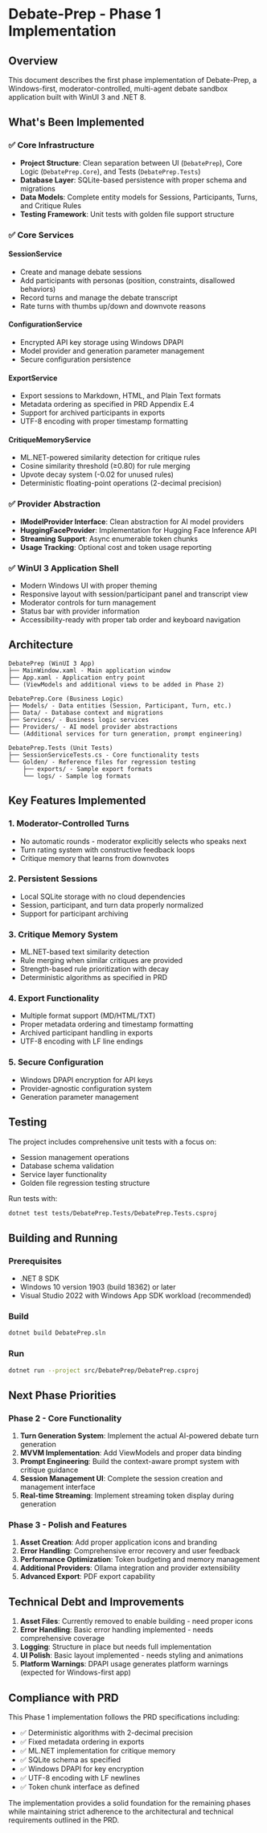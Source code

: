 # Debate-Prep - Phase 1 Implementation

## Overview

This document describes the first phase implementation of Debate-Prep, a Windows-first, moderator-controlled, multi-agent debate sandbox application built with WinUI 3 and .NET 8.

## What's Been Implemented

### ✅ Core Infrastructure
- **Project Structure**: Clean separation between UI (`DebatePrep`), Core Logic (`DebatePrep.Core`), and Tests (`DebatePrep.Tests`)
- **Database Layer**: SQLite-based persistence with proper schema and migrations
- **Data Models**: Complete entity models for Sessions, Participants, Turns, and Critique Rules
- **Testing Framework**: Unit tests with golden file support structure

### ✅ Core Services

#### SessionService
- Create and manage debate sessions
- Add participants with personas (position, constraints, disallowed behaviors)
- Record turns and manage the debate transcript
- Rate turns with thumbs up/down and downvote reasons

#### ConfigurationService
- Encrypted API key storage using Windows DPAPI
- Model provider and generation parameter management
- Secure configuration persistence

#### ExportService
- Export sessions to Markdown, HTML, and Plain Text formats
- Metadata ordering as specified in PRD Appendix E.4
- Support for archived participants in exports
- UTF-8 encoding with proper timestamp formatting

#### CritiqueMemoryService
- ML.NET-powered similarity detection for critique rules
- Cosine similarity threshold (≥0.80) for rule merging
- Upvote decay system (-0.02 for unused rules)
- Deterministic floating-point operations (2-decimal precision)

### ✅ Provider Abstraction
- **IModelProvider Interface**: Clean abstraction for AI model providers
- **HuggingFaceProvider**: Implementation for Hugging Face Inference API
- **Streaming Support**: Async enumerable token chunks
- **Usage Tracking**: Optional cost and token usage reporting

### ✅ WinUI 3 Application Shell
- Modern Windows UI with proper theming
- Responsive layout with session/participant panel and transcript view
- Moderator controls for turn management
- Status bar with provider information
- Accessibility-ready with proper tab order and keyboard navigation

## Architecture

```
DebatePrep (WinUI 3 App)
├── MainWindow.xaml - Main application window
├── App.xaml - Application entry point
└── (ViewModels and additional views to be added in Phase 2)

DebatePrep.Core (Business Logic)
├── Models/ - Data entities (Session, Participant, Turn, etc.)
├── Data/ - Database context and migrations
├── Services/ - Business logic services
├── Providers/ - AI model provider abstractions
└── (Additional services for turn generation, prompt engineering)

DebatePrep.Tests (Unit Tests)
├── SessionServiceTests.cs - Core functionality tests
└── Golden/ - Reference files for regression testing
    ├── exports/ - Sample export formats
    └── logs/ - Sample log formats
```

## Key Features Implemented

### 1. **Moderator-Controlled Turns**
- No automatic rounds - moderator explicitly selects who speaks next
- Turn rating system with constructive feedback loops
- Critique memory that learns from downvotes

### 2. **Persistent Sessions**
- Local SQLite storage with no cloud dependencies
- Session, participant, and turn data properly normalized
- Support for participant archiving

### 3. **Critique Memory System**
- ML.NET-based text similarity detection
- Rule merging when similar critiques are provided
- Strength-based rule prioritization with decay
- Deterministic algorithms as specified in PRD

### 4. **Export Functionality**
- Multiple format support (MD/HTML/TXT)
- Proper metadata ordering and timestamp formatting
- Archived participant handling in exports
- UTF-8 encoding with LF line endings

### 5. **Secure Configuration**
- Windows DPAPI encryption for API keys
- Provider-agnostic configuration system
- Generation parameter management

## Testing

The project includes comprehensive unit tests with a focus on:
- Session management operations
- Database schema validation
- Service layer functionality
- Golden file regression testing structure

Run tests with:
```bash
dotnet test tests/DebatePrep.Tests/DebatePrep.Tests.csproj
```

## Building and Running

### Prerequisites
- .NET 8 SDK
- Windows 10 version 1903 (build 18362) or later
- Visual Studio 2022 with Windows App SDK workload (recommended)

### Build
```bash
dotnet build DebatePrep.sln
```

### Run
```bash
dotnet run --project src/DebatePrep/DebatePrep.csproj
```

## Next Phase Priorities

### Phase 2 - Core Functionality
1. **Turn Generation System**: Implement the actual AI-powered debate turn generation
2. **MVVM Implementation**: Add ViewModels and proper data binding
3. **Prompt Engineering**: Build the context-aware prompt system with critique guidance
4. **Session Management UI**: Complete the session creation and management interface
5. **Real-time Streaming**: Implement streaming token display during generation

### Phase 3 - Polish and Features
1. **Asset Creation**: Add proper application icons and branding
2. **Error Handling**: Comprehensive error recovery and user feedback
3. **Performance Optimization**: Token budgeting and memory management
4. **Additional Providers**: Ollama integration and provider extensibility
5. **Advanced Export**: PDF export capability

## Technical Debt and Improvements

1. **Asset Files**: Currently removed to enable building - need proper icons
2. **Error Handling**: Basic error handling implemented - needs comprehensive coverage
3. **Logging**: Structure in place but needs full implementation
4. **UI Polish**: Basic layout implemented - needs styling and animations
5. **Platform Warnings**: DPAPI usage generates platform warnings (expected for Windows-first app)

## Compliance with PRD

This Phase 1 implementation follows the PRD specifications including:
- ✅ Deterministic algorithms with 2-decimal precision
- ✅ Fixed metadata ordering in exports
- ✅ ML.NET implementation for critique memory
- ✅ SQLite schema as specified
- ✅ Windows DPAPI for key encryption
- ✅ UTF-8 encoding with LF newlines
- ✅ Token chunk interface as defined

The implementation provides a solid foundation for the remaining phases while maintaining strict adherence to the architectural and technical requirements outlined in the PRD.
